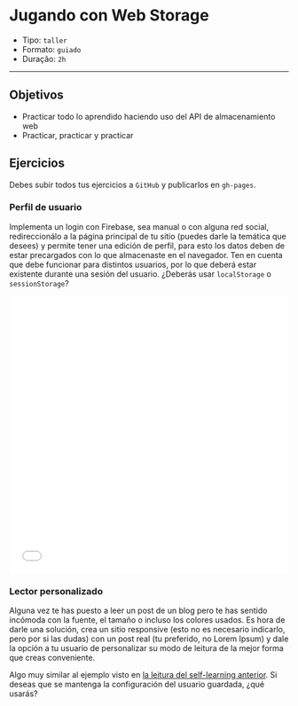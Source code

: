 # Jugando con Web Storage

- Tipo: `taller`
- Formato: `guiado`
- Duração: `2h`

***

## Objetivos

- Practicar todo lo aprendido haciendo uso del API de almacenamiento web
- Practicar, practicar y practicar

## Ejercicios

Debes subir todos tus ejercicios a `GitHub` y publicarlos en `gh-pages`.

### Perfil de usuario

Implementa un login con Firebase, sea manual o con alguna red social, 
redireccionálo a la página principal de tu sitio (puedes darle la temática que
desees) y permite tener una edición de perfil, para esto los datos deben de 
estar precargados con lo que almacenaste en el navegador. Ten en cuenta que
debe funcionar para distintos usuarios, por lo que deberá estar existente 
durante una sesión del usuario. ¿Deberás usar `localStorage` o `sessionStorage`?

<iframe height='500' scrolling='no' title='Edit Profile with Angular ' src='//codepen.io/DonPage/embed/HCjem/?height=265&theme-id=0&default-tab=result&embed-version=2' frameborder='no' allowtransparency='true' allowfullscreen='true' style='width: 100%;'>See the Pen <a href='https://codepen.io/DonPage/pen/HCjem/'>Edit Profile with Angular </a> by Don Page (<a href='https://codepen.io/DonPage'>@DonPage</a>) on <a href='https://codepen.io'>CodePen</a>.
</iframe>

### Lector personalizado

Alguna vez te has puesto a leer un post de un blog pero te has sentido incómoda
con la fuente, el tamaño o incluso los colores usados. Es hora de darle una 
solución, crea un sitio responsive (esto no es necesario indicarlo, pero por si
las dudas) con un post real (tu preferido, no Lorem Ipsum) y dale la opción a tu
usuario de personalizar su modo de leitura de la mejor forma que creas 
conveniente.

Algo muy similar al ejemplo visto en [la leitura del self-learning anterior](https://mdn.github.io/dom-examples/web-storage/). 
Si deseas que se mantenga la configuración del usuario guardada, ¿qué usarás?